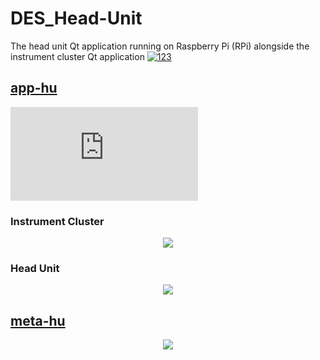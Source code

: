 # DES_Head-Unit
The head unit Qt application running on Raspberry Pi (RPi) alongside the instrument cluster Qt application
[![123](https://github.com/SEA-ME-Team4/DES_Head-Unit/assets/120576021/b49552e7-e2ee-4cdd-96e3-c9a0f79f90e1)](docs/DES_Head-Unit.pdf)

## [app-hu](https://github.com/SEA-ME-Team4/app-hu/tree/6638c8387d873ca45630762a8e2856634d955ef9)

<embed src="https://docs.google.com/viewer?url=https://github.com/SEA-ME-Team4/DES_Head-Unit/blob/main/DES_Head-Unit.pdf" />

### Instrument Cluster
<p align="center">
  <img src="https://github.com/SEA-ME-Team4/meta-hu/assets/120576021/d99a1f96-4998-425e-a1d1-aa04a135ff21">
</p>

### Head Unit
<p align="center">
  <img src="https://github.com/SEA-ME-Team4/meta-hu/assets/120576021/51ff7b30-e4d2-4a36-904f-13eb00414b3f">
</p>

## [meta-hu](https://github.com/SEA-ME-Team4/meta-hu/tree/b58ddd20477552ce87f6e002663c21110a3f88d6)

<p align="center">
  <img src="https://github.com/SEA-ME-Team4/meta-hu/assets/120576021/080c629d-84e0-4cc7-973a-6a044acc5739">
</p>
